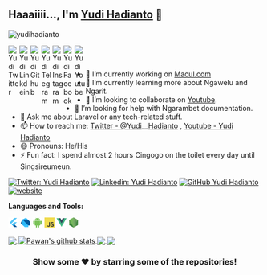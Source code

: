 ## Haaaiiii..., I'm [Yudi Hadianto](http://yudihadianto.unaux.com/) 👋

<p align="left"> <img src="https://komarev.com/ghpvc/?username=yudihadianto&label=Views&color=blue&style=plastic" alt="yudihadianto" /> </p>

<a href="https://twitter.com/Yudi__Hadianto">
  <img align="left" alt="Yudi Twitter" width="22px" src="https://cdn.jsdelivr.net/npm/simple-icons@v3/icons/twitter.svg" />
</a>
<a href="https://www.linkedin.com/in/yudihadianto/">
  <img align="left" alt="Yudi Linkdein" width="22px" src="https://cdn.jsdelivr.net/npm/simple-icons@v3/icons/linkedin.svg" />
</a>
<a href="https://github.com/yudihadianto">
  <img align="left" alt="Yudi Github" width="22px" src="https://cdn.jsdelivr.net/npm/simple-icons@v3/icons/github.svg" />
</a>
<a href="https://t.me/yudihadianto">
  <img align="left" alt="Yudi Telegram" width="22px" src="https://cdn.jsdelivr.net/npm/simple-icons@v3/icons/telegram.svg" />
</a>
<a href="https://www.instagram.com/_yudihadianto_/">
  <img align="left" alt="Yudi Instagram" width="22px" src="https://cdn.jsdelivr.net/npm/simple-icons@v3/icons/instagram.svg" />
</a>
<a href="https://www.facebook.com/abahyudihadianto">
  <img align="left" alt="Yudi Facebook" width="22px" src="https://cdn.jsdelivr.net/npm/simple-icons@v3/icons/facebook.svg" />
</a>
<a href="https://www.youtube.com/channel/UClInEXDtcB9Q8Bg0x9wDGfg">
  <img align="left" alt="Yudi Youtube" width="22px" src="https://cdn.jsdelivr.net/npm/simple-icons@v3/icons/youtube.svg" />
</a>

<br/>
<br/>


- 🔭 I’m currently working on [Macul.com](https://www.ipnu.or.id/wp-content/uploads/2016/11/0_macul_1.jpg)
- 🌱 I’m currently learning more about Ngawelu and Ngarit.
- 👯 I’m looking to collaborate on [Youtube](https://www.youtube.com/channel/UClInEXDtcB9Q8Bg0x9wDGfg).
- 🤔 I’m looking for help with Ngarambet documentation.
- 💬 Ask me about Laravel or any tech-related stuff.
- 📫 How to reach me: [Twitter - @Yudi__Hadianto](https://twitter.com/Yudi__Hadianto) , [Youtube - Yudi Hadianto](https://www.youtube.com/channel/UClInEXDtcB9Q8Bg0x9wDGfg)
- 😄 Pronouns: He/His
- ⚡ Fun fact: I spend almost 2 hours Cingogo on the toilet every day until Singsireumeun.

[![Twitter: Yudi Hadianto](https://img.shields.io/twitter/follow/yudihadianto?style=social)](https://twitter.com/Yudi__Hadianto)
[![Linkedin: Yudi Hadianto](https://img.shields.io/badge/-yudihadianto-blue?style=flat-square&logo=Linkedin&logoColor=white&link=https://www.linkedin.com/in/yudihadianto/)](https://www.linkedin.com/in/yudihadianto/)
[![GitHub Yudi Hadianto](https://img.shields.io/github/followers/yudihadianto?label=follow&style=social)](https://github.com/yudihadianto)
[![website](https://img.shields.io/badge/PortfolioWebsite-pawan.live-2648ff?style=flat-square&logo=google-chrome)](https://pawan.live/)


**Languages and Tools:**  

<code><img height="20" src="https://raw.githubusercontent.com/github/explore/80688e429a7d4ef2fca1e82350fe8e3517d3494d/topics/flutter/flutter.png"></code>
<code><img height="20" src="https://raw.githubusercontent.com/github/explore/80688e429a7d4ef2fca1e82350fe8e3517d3494d/topics/dart/dart.png"></code>
<code><img height="20" src="https://raw.githubusercontent.com/github/explore/80688e429a7d4ef2fca1e82350fe8e3517d3494d/topics/android/android.png"></code>
<code><img height="20" src="https://raw.githubusercontent.com/github/explore/80688e429a7d4ef2fca1e82350fe8e3517d3494d/topics/javascript/javascript.png"></code>
<code><img height="20" src="https://raw.githubusercontent.com/github/explore/80688e429a7d4ef2fca1e82350fe8e3517d3494d/topics/vue/vue.png"></code>
<code><img height="20" src="https://raw.githubusercontent.com/github/explore/80688e429a7d4ef2fca1e82350fe8e3517d3494d/topics/nodejs/nodejs.png"></code>    

<a href="https://github.com/iampawan">
  <img align="center" src="https://github-readme-stats.vercel.app/api/top-langs/?username=iampawan&theme=light&hide_langs_below=1" />
</a>
<a href="https://github.com/iampawan">
 <img align="center" src="https://github-readme-stats.vercel.app/api?username=iampawan&show_icons=true&theme=light&line_height=27" alt="Pawan's github stats"/>
</a>
<a href="https://github.com/iampawan/FlutterExampleApps">
  <img align="center" src="https://github-readme-stats.vercel.app/api/pin/?username=iampawan&repo=FlutterExampleApps&theme=light" />

</a>
<a href="https://github.com/iampawan/VelocityX">
 <img align="center" src="https://github-readme-stats.vercel.app/api/pin/?username=iampawan&repo=VelocityX&theme=light" />
</a>

<div align="center">

### Show some ❤️ by starring some of the repositories!

</div>

